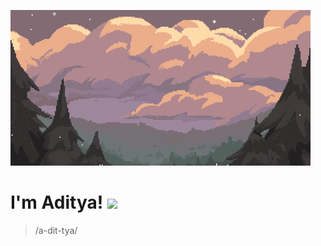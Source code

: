 ![banner](assets/forest_banner.gif)

# I'm Aditya! <img src = "https://raw.githubusercontent.com/MartinHeinz/MartinHeinz/master/wave.gif" width = 30px>

> /a-dit-tya/


